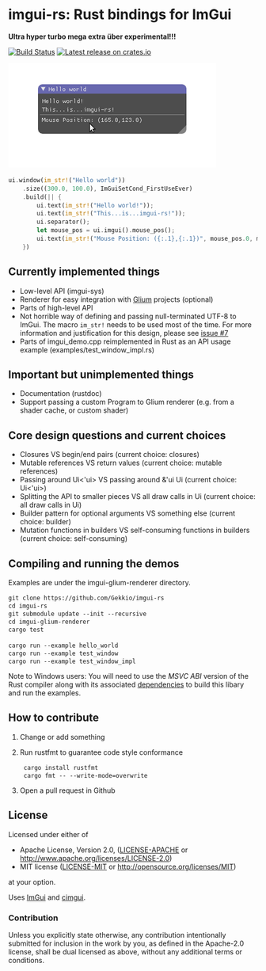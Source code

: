 # imgui-rs: Rust bindings for ImGui

**Ultra hyper turbo mega extra über experimental!!!**

[![Build Status](https://travis-ci.org/Gekkio/imgui-rs.svg?branch=master)](https://travis-ci.org/Gekkio/imgui-rs)
[![Latest release on crates.io](https://meritbadge.herokuapp.com/imgui)](https://crates.io/crates/imgui)

![Hello world](hello_world.png)

```rust
ui.window(im_str!("Hello world"))
    .size((300.0, 100.0), ImGuiSetCond_FirstUseEver)
    .build(|| {
        ui.text(im_str!("Hello world!"));
        ui.text(im_str!("This...is...imgui-rs!"));
        ui.separator();
        let mouse_pos = ui.imgui().mouse_pos();
        ui.text(im_str!("Mouse Position: ({:.1},{:.1})", mouse_pos.0, mouse_pos.1));
    })
```

## Currently implemented things

* Low-level API (imgui-sys)
* Renderer for easy integration with [Glium](https://github.com/tomaka/glium) projects (optional)
* Parts of high-level API
* Not horrible way of defining and passing null-terminated UTF-8 to ImGui.
  The macro `im_str!` needs to be used most of the time. For more
  information and justification for this design, please see [issue #7](https://github.com/Gekkio/imgui-rs/issues/7)
* Parts of imgui\_demo.cpp reimplemented in Rust as an API usage example (examples/test\_window\_impl.rs)

## Important but unimplemented things

* Documentation (rustdoc)
* Support passing a custom Program to Glium renderer (e.g. from a shader cache, or custom shader)

## Core design questions and current choices

* Closures VS begin/end pairs (current choice: closures)
* Mutable references VS return values (current choice: mutable references)
* Passing around Ui&lt;'ui&gt; VS passing around &amp;'ui Ui (current choice: Ui&lt;'ui&gt;)
* Splitting the API to smaller pieces VS all draw calls in Ui (current choice: all draw calls in Ui)
* Builder pattern for optional arguments VS something else (current choice: builder)
* Mutation functions in builders VS self-consuming functions in builders (current choice: self-consuming)

## Compiling and running the demos

Examples are under the imgui-glium-renderer directory.

    git clone https://github.com/Gekkio/imgui-rs
    cd imgui-rs
    git submodule update --init --recursive
    cd imgui-glium-renderer
    cargo test

    cargo run --example hello_world
    cargo run --example test_window
    cargo run --example test_window_impl

Note to Windows users:  You will need to use the *MSVC ABI* version of the Rust compiler along 
with its associated [dependencies](https://www.rust-lang.org/en-US/downloads.html#win-foot) to 
build this libary and run the examples.

## How to contribute

1. Change or add something
2. Run rustfmt to guarantee code style conformance

        cargo install rustfmt
        cargo fmt -- --write-mode=overwrite

3. Open a pull request in Github

## License

Licensed under either of

 * Apache License, Version 2.0, ([LICENSE-APACHE](LICENSE-APACHE) or http://www.apache.org/licenses/LICENSE-2.0)
 * MIT license ([LICENSE-MIT](LICENSE-MIT) or http://opensource.org/licenses/MIT)

at your option.

Uses [ImGui](https://github.com/ocornut/imgui) and [cimgui](https://github.com/Extrawurst/cimgui).

### Contribution

Unless you explicitly state otherwise, any contribution intentionally
submitted for inclusion in the work by you, as defined in the Apache-2.0
license, shall be dual licensed as above, without any additional terms or
conditions.

